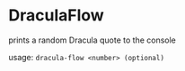 # DraculaFlow
prints a random Dracula quote to the console

usage:
`dracula-flow <number> (optional)`